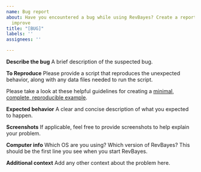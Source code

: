 ```yaml
---
name: Bug report
about: Have you encountered a bug while using RevBayes? Create a report to help us
  improve
title: "[BUG]"
labels: ''
assignees: ''

---
```


**Describe the bug**
A  brief description of the suspected bug.

**To Reproduce**
Please provide a script that reproduces the unexpected behavior, along with any data files needed to run the script.

Please take a look at these helpful guidelines for creating a [minimal, complete, reproducible example](https://stackoverflow.com/help/minimal-reproducible-example).

**Expected behavior**
A clear and concise description of what you expected to happen.

**Screenshots**
If applicable, feel free to provide screenshots to help explain your problem.

**Computer info**
Which OS are you using? Which version of RevBayes? This should be the first line you see when you start RevBayes.

**Additional context**
Add any other context about the problem here.
